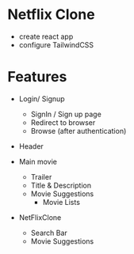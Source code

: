 # Netflix Clone

- create react app
- configure TailwindCSS

# Features

- Login/ Signup

  - SignIn / Sign up page
  - Redirect to browser
  - Browse (after authentication)

- Header
- Main movie

  - Trailer
  - Title & Description
  - Movie Suggestions
    - Movie Lists

- NetFlixClone
  - Search Bar
  - Movie Suggestions
